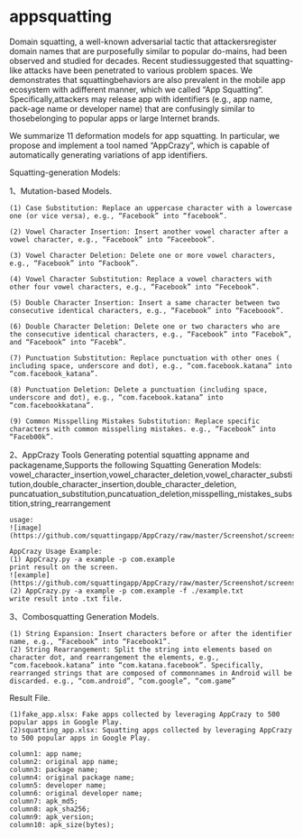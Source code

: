 # appsquatting

Domain squatting, a well-known adversarial tactic that attackersregister domain names that are purposefully similar to popular do-mains, had been observed and studied for decades. Recent studiessuggested that squatting-like attacks have been penetrated to various problem spaces. We demonstrates that squattingbehaviors are also prevalent in the mobile app ecosystem with adifferent manner, which we called “App Squatting”. Specifically,attackers may release app with identifiers (e.g., app name, pack-age name or developer name) that are confusingly similar to thosebelonging to popular apps or large Internet brands. 

We summarize 11 deformation models for app squatting. In particular, we propose and implement a tool named “AppCrazy”, which is capable of automatically generating variations of app identifiers.

Squatting-generation Models:

1、Mutation-based Models. 

    (1) Case Substitution: Replace an uppercase character with a lowercase one (or vice versa), e.g., “Facebook” into “facebook”.

    (2) Vowel Character Insertion: Insert another vowel character after a vowel character, e.g., “Facebook” into “Faceebook”.

    (3) Vowel Character Deletion: Delete one or more vowel characters, e.g., “Facebook” into “Facbook”.

    (4) Vowel Character Substitution: Replace a vowel characters with other four vowel characters, e.g., “Facebook” into “Fecebook”.

    (5) Double Character Insertion: Insert a same character between two consecutive identical characters, e.g., “Facebook” into “Faceboook”.

    (6) Double Character Deletion: Delete one or two characters who are the consecutive identical characters, e.g., “Facebook” into “Facebok”, and “Facebook” into “Facebk”.

    (7) Punctuation Substitution: Replace punctuation with other ones ( including space, underscore and dot), e.g., “com.facebook.katana” into “com.facebook_katana”.

    (8) Punctuation Deletion: Delete a punctuation (including space, underscore and dot), e.g., “com.facebook.katana” into “com.facebookkatana”.

    (9) Common Misspelling Mistakes Substitution: Replace specific characters with common misspelling mistakes. e.g., “Facebook” into “Faceb00k”.

2、AppCrazy Tools
	Generating potential squatting appname and packagename,Supports the following Squatting Generation Models:
    vowel_character_insertion,vowel_character_deletion,vowel_character_substitution,double_character_insertion,double_character_deletion,
    puncatuation_substitution,puncatuation_deletion,misspelling_mistakes_substition,string_rearrangement
	
	usage:
	![image](https://github.com/squattingapp/AppCrazy/raw/master/Screenshot/screenshot1.jpg)
	
	AppCrazy Usage Example:
	(1) AppCrazy.py -a example -p com.example
	print result on the screen.
	![example](https://github.com/squattingapp/AppCrazy/raw/master/Screenshot/screenshot2.jpg)
	(2) AppCrazy.py -a example -p com.example -f ./example.txt
	write result into .txt file.

3、Combosquatting Generation Models. 

    (1) String Expansion: Insert characters before or after the identifier name, e.g., “Facebook” into “Facebook1”.
    (2) String Rearrangement: Split the string into elements based on character dot, and rearrangement the elements, e.g., “com.facebook.katana” into “com.katana.facebook”. Specifically, rearranged strings that are composed of commonnames in Android will be discarded. e.g., “com.android”, “com.google”, “com.game”


Result File.

    (1)fake_app.xlsx: Fake apps collected by leveraging AppCrazy to 500 popular apps in Google Play.
    (2)squatting_app.xlsx: Squatting apps collected by leveraging AppCrazy to 500 popular apps in Google Play.
    
    column1: app name;
    column2: original app name;
    column3: package name;
    column4: original package name;
    column5: developer name;
    column6: original developer name;
    column7: apk_md5;
    column8: apk_sha256;
    column9: apk_version;
    column10: apk_size(bytes);
    
